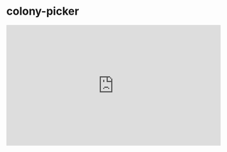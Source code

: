 # colony-picker

<iframe width="560" height="315" src="https://www.youtube.com/embed/8ECuczlNn-A" title="YouTube video player" frameborder="0" allow="accelerometer; autoplay; clipboard-write; encrypted-media; gyroscope; picture-in-picture" allowfullscreen></iframe>
